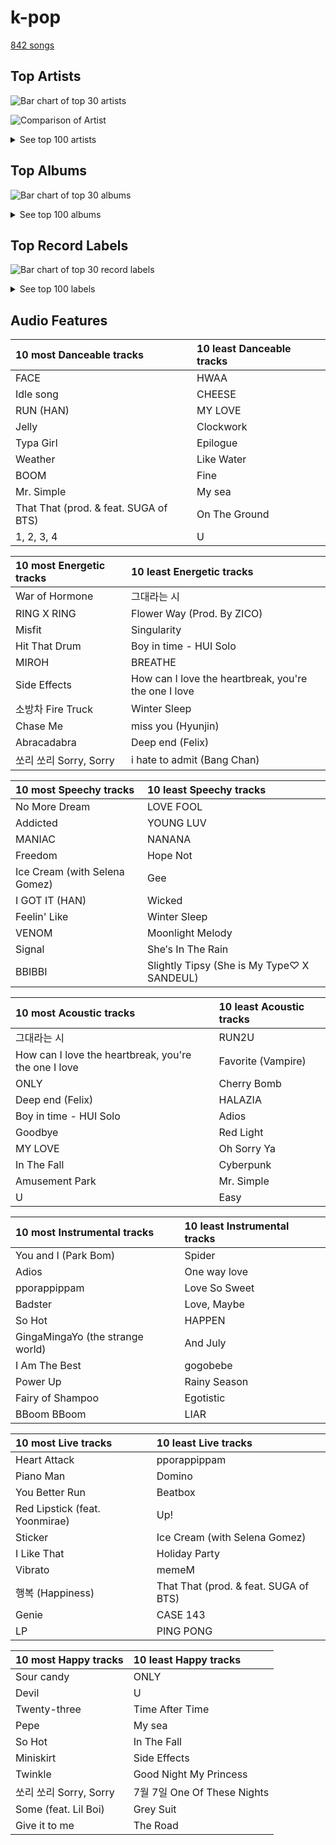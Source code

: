 # k-pop

[842 songs](k_pop_tracks.md)

## Top Artists

![Bar chart of top 30 artists](../images/genres/k_pop/artists.png)

![Comparison of Artist](../images/genres/k_pop/artists_comparison.png)


<details>
<summary>See top 100 artists</summary>

|   Number of Tracks | Art                                                                                              | Artist                                               | 🔗                                                           |
|-------------------:|:-------------------------------------------------------------------------------------------------|:-----------------------------------------------------|:------------------------------------------------------------|
|                 62 | <img src="https://i.scdn.co/image/ab6761610000e5eb5bf330a57b9dcffd8f7b2c14" alt="" width="50" /> | [Red Velvet](../artists/red_velvet.md)               | [🔗](https://open.spotify.com/artist/1z4g3DjTBBZKhvAroFlhOM) |
|                 46 | <img src="https://i.scdn.co/image/ab6761610000e5ebc855bded4ab1bd99ef62214a" alt="" width="50" /> | [Stray Kids](../artists/stray_kids.md)               | [🔗](https://open.spotify.com/artist/2dIgFjalVxs4ThymZ67YCE) |
|                 36 | <img src="https://i.scdn.co/image/ab6761610000e5eb200008f1cb940483514db2bd" alt="" width="50" /> | [TWICE](../artists/twice.md)                         | [🔗](https://open.spotify.com/artist/7n2Ycct7Beij7Dj7meI4X0) |
|                 33 | <img src="https://i.scdn.co/image/ab6761610000e5eb5704a64f34fe29ff73ab56bb" alt="" width="50" /> | [BTS](../artists/bts.md)                             | [🔗](https://open.spotify.com/artist/3Nrfpe0tUJi4K4DXYWgMUX) |
|                 30 | <img src="https://i.scdn.co/image/ab6761610000e5eb196f5af772aeb1bdd3a6be65" alt="" width="50" /> | [(G)I-DLE](../artists/_g_i_dle.md)                   | [🔗](https://open.spotify.com/artist/2AfmfGFbe0A0WsTYm0SDTx) |
|                 28 | <img src="https://i.scdn.co/image/ab6761610000e5ebc9690bc711d04b3d4fd4b87c" alt="" width="50" /> | [BLACKPINK](../artists/blackpink.md)                 | [🔗](https://open.spotify.com/artist/41MozSoPIsD1dJM0CLPjZF) |
|                 26 | <img src="https://i.scdn.co/image/ab6761610000e5eb006ff3c0136a71bfb9928d34" alt="" width="50" /> | [IU](../artists/iu.md)                               | [🔗](https://open.spotify.com/artist/3HqSLMAZ3g3d5poNaI7GOU) |
|                 23 | <img src="https://i.scdn.co/image/ab6761610000e5ebb29975f8b42bcba1eae62577" alt="" width="50" /> | [TAEYEON](../artists/taeyeon.md)                     | [🔗](https://open.spotify.com/artist/3qNVuliS40BLgXGxhdBdqu) |
|                 20 | <img src="https://i.scdn.co/image/ab6761610000e5ebe12972169702affd7a4c48ec" alt="" width="50" /> | [MAMAMOO](../artists/mamamoo.md)                     | [🔗](https://open.spotify.com/artist/0XATRDCYuuGhk0oE7C0o5G) |
|                 19 | <img src="https://i.scdn.co/image/ab6761610000e5eb05cead99b1a81b82a9a42838" alt="" width="50" /> | [LeeHi](../artists/leehi.md)                         | [🔗](https://open.spotify.com/artist/7cVZApDoQZpS447nHTsNqu) |
|                 16 | <img src="https://i.scdn.co/image/ab6761610000e5ebeb77c85f6012113fcefb38da" alt="" width="50" /> | [SEVENTEEN](../artists/seventeen.md)                 | [🔗](https://open.spotify.com/artist/7nqOGRxlXj7N2JYbgNEjYH) |
|                 16 | <img src="https://i.scdn.co/image/ab6761610000e5eb7d874b307cb092e68db73207" alt="" width="50" /> | [NCT 127](../artists/nct_127.md)                     | [🔗](https://open.spotify.com/artist/7f4ignuCJhLXfZ9giKT7rH) |
|                 14 | <img src="https://i.scdn.co/image/ab6761610000e5eb3d473b3dcc380e2aec2ab329" alt="" width="50" /> | [Dreamcatcher](../artists/dreamcatcher.md)           | [🔗](https://open.spotify.com/artist/5V1qsQHdXNm4ZEZHWvFnqQ) |
|                 14 | <img src="https://i.scdn.co/image/ab6761610000e5eb93c6f21062da1ef012275ff6" alt="" width="50" /> | [CHUNG HA](../artists/chung_ha.md)                   | [🔗](https://open.spotify.com/artist/2PSJ6YriU7JsFucxACpU7Y) |
|                 14 | <img src="https://i.scdn.co/image/ab6761610000e5eb385df356841aaec34a0914aa" alt="" width="50" /> | [Girls' Generation](../artists/girls__generation.md) | [🔗](https://open.spotify.com/artist/0Sadg1vgvaPqGTOjxu0N6c) |
|                 12 | <img src="https://i.scdn.co/image/ab6761610000e5eb45b2ff69ae6a3caccb776cfa" alt="" width="50" /> | [STAYC](../artists/stayc.md)                         | [🔗](https://open.spotify.com/artist/01XYiBYaoMJcNhPokrg0l0) |
|                 11 | <img src="https://i.scdn.co/image/ab6761610000e5eb465b1b62cf6eca8f851aaabc" alt="" width="50" /> | [EXO](../artists/exo.md)                             | [🔗](https://open.spotify.com/artist/3cjEqqelV9zb4BYE3qDQ4O) |
|                  9 | <img src="https://i.scdn.co/image/ab6761610000e5ebadffb99dc62d070da29306ff" alt="" width="50" /> | JEON SOYEON                                          | [🔗](https://open.spotify.com/artist/6Xg22wJOAcnvPUfk5WvODH) |
|                  9 | <img src="https://i.scdn.co/image/ab6761610000e5eb5d87e2a10ba3b2f8bb2c5270" alt="" width="50" /> | ATEEZ                                                | [🔗](https://open.spotify.com/artist/68KmkJeZGfwe1OUaivBa2L) |
|                  9 | <img src="https://i.scdn.co/image/ab6761610000e5eb1e2e0f17d257a40be0782f35" alt="" width="50" /> | BAEKHYUN                                             | [🔗](https://open.spotify.com/artist/4ufh0WuMZh6y4Dmdnklvdl) |
|                  9 | <img src="https://i.scdn.co/image/ab6761610000e5eb968ab271c895fb9cc245d6fe" alt="" width="50" /> | Billlie                                              | [🔗](https://open.spotify.com/artist/2GQxKDojobwBjZMPf7aoh0) |
|                  9 | <img src="https://i.scdn.co/image/ab6761610000e5eb63329d77582c519154674fd7" alt="" width="50" /> | TOMORROW X TOGETHER                                  | [🔗](https://open.spotify.com/artist/0ghlgldX5Dd6720Q3qFyQB) |
|                  8 | <img src="https://i.scdn.co/image/ab6761610000e5eb846662aa85d520b2442d3cd5" alt="" width="50" /> | BIBI                                                 | [🔗](https://open.spotify.com/artist/6UbmqUEgjLA6jAcXwbM1Z9) |
|                  8 | <img src="https://i.scdn.co/image/ab6761610000e5eb123f438003920eced08e348d" alt="" width="50" /> | CLC                                                  | [🔗](https://open.spotify.com/artist/6QyO41KctzGc70mVaVnXQO) |
|                  8 | <img src="https://i.scdn.co/image/ab6761610000e5eb8bd65b0efee10bfa8328c33b" alt="" width="50" /> | NCT U                                                | [🔗](https://open.spotify.com/artist/3paGCCtX1Xr4Gx53mSeZuQ) |
|                  8 | <img src="https://i.scdn.co/image/ab6761610000e5eb6f5769fc671ca8199168d3fb" alt="" width="50" /> | DEAN                                                 | [🔗](https://open.spotify.com/artist/3eCd0TZrBPm2n9cDG6yWfF) |
|                  8 | <img src="https://i.scdn.co/image/ab6761610000e5ebde8ad216e0ff7a76573c835e" alt="" width="50" /> | SEULGI                                               | [🔗](https://open.spotify.com/artist/2QM5S4yO6xHgnNvF0nbZZq) |
|                  8 | <img src="https://i.scdn.co/image/ab6761610000e5ebc65d144f4f352b3cba7b13ea" alt="" width="50" /> | WENDY                                                | [🔗](https://open.spotify.com/artist/0FRUZvZNPzM3YJMABJxf2K) |
|                  7 | <img src="https://i.scdn.co/image/ab6761610000e5eb6de000137b41e45cc33a3566" alt="" width="50" /> | Hwa Sa                                               | [🔗](https://open.spotify.com/artist/7bmYpVgQub656uNTu6qGNQ) |
|                  7 | <img src="https://i.scdn.co/image/ab6761610000e5eb03fd839c09fe375026192645" alt="" width="50" /> | GOT the beat                                         | [🔗](https://open.spotify.com/artist/6uNxlIP5lzPFf0BHuELOuX) |
|                  7 | <img src="https://i.scdn.co/image/ab6761610000e5ebe9996e5d7c5b769b2b26ff1a" alt="" width="50" /> | SUPER JUNIOR                                         | [🔗](https://open.spotify.com/artist/6gzXCdfYfFe5XKhPKkYqxV) |
|                  7 | <img src="https://i.scdn.co/image/ab6761610000e5eb4a29246fa242d0b9f8de3b31" alt="" width="50" /> | SUNMI                                                | [🔗](https://open.spotify.com/artist/6MoXcK2GyGg7FIyxPU5yW6) |
|                  7 | <img src="https://i.scdn.co/image/ab6761610000e5ebd809a98eed8a673be5ed0576" alt="" width="50" /> | NCT DREAM                                            | [🔗](https://open.spotify.com/artist/1gBUSTR3TyDdTVFIaQnc02) |
|                  6 | <img src="https://i.scdn.co/image/ab6761610000e5ebd90aa536055fe9806b3960e6" alt="" width="50" /> | GOT7                                                 | [🔗](https://open.spotify.com/artist/6nfDaffa50mKtEOwR8g4df) |
|                  6 | <img src="https://i.scdn.co/image/ab6761610000e5ebf8786ccb6031a3266bb15606" alt="" width="50" /> | WJSN                                                 | [🔗](https://open.spotify.com/artist/6hhqsQZhtp9hfaZhSd0VSD) |
|                  6 | <img src="https://i.scdn.co/image/ab6761610000e5eb6199c3c2f414880e2b9077a9" alt="" width="50" /> | NewJeans                                             | [🔗](https://open.spotify.com/artist/6HvZYsbFfjnjFrWF950C9d) |
|                  6 | <img src="https://i.scdn.co/image/ab6761610000e5eba109aeabdab7a5a5b3330df4" alt="" width="50" /> | HEIZE                                                | [🔗](https://open.spotify.com/artist/5dCvSnVduaFleCnyy98JMo) |
|                  6 | <img src="https://i.scdn.co/image/ab6761610000e5eb80584436e5726afb70cee7f8" alt="" width="50" /> | LOONA                                                | [🔗](https://open.spotify.com/artist/52zMTJCKluDlFwMQWmccY7) |
|                  6 | <img src="https://i.scdn.co/image/ab6761610000e5eb63cc88daba8709af04c3d6ed" alt="" width="50" /> | EVERGLOW                                             | [🔗](https://open.spotify.com/artist/3ZZzT0naD25RhY2uZvIKkJ) |
|                  6 | <img src="https://i.scdn.co/image/ab6761610000e5eb5045a0e0d423ce29d6b14ebd" alt="" width="50" /> | TREASURE                                             | [🔗](https://open.spotify.com/artist/3KonOYiLsU53m4yT7gNotP) |
|                  6 | <img src="https://i.scdn.co/image/ab6761610000e5eb7ece2134de8809efcfdc9be7" alt="" width="50" /> | SHINee                                               | [🔗](https://open.spotify.com/artist/2hRQKC0gqlZGPrmUKbcchR) |
|                  6 | <img src="https://i.scdn.co/image/ab6761610000e5eb24b5185226d5b7c6aa91db5a" alt="" width="50" /> | PSY                                                  | [🔗](https://open.spotify.com/artist/2dd5mrQZvg6SmahdgVKDzh) |
|                  6 | <img src="https://i.scdn.co/image/ab6761610000e5eb9954a1ab45b2404a7bff2a45" alt="" width="50" /> | OH MY GIRL                                           | [🔗](https://open.spotify.com/artist/2019zR22qK2RBvCqtudBaI) |
|                  6 | <img src="https://i.scdn.co/image/ab6761610000e5eb271110d977700b69d9548993" alt="" width="50" /> | EXID                                                 | [🔗](https://open.spotify.com/artist/1xs6WFotNQSXweo0GXrS0O) |
|                  6 | <img src="https://i.scdn.co/image/ab6761610000e5eb7fd277fc83d7670dadb45790" alt="" width="50" /> | PENTAGON                                             | [🔗](https://open.spotify.com/artist/1wKpMkucynaTfG8lyPprYV) |
|                  6 | <img src="https://i.scdn.co/image/ab6761610000e5ebb99713cdd2a68b0db306aad6" alt="" width="50" /> | TAEMIN                                               | [🔗](https://open.spotify.com/artist/13rF01aOogvnkuQXOlgTW8) |
|                  5 | <img src="https://i.scdn.co/image/ab6761610000e5eb8e9d1c8642df6f869631fe62" alt="" width="50" /> | Crush                                                | [🔗](https://open.spotify.com/artist/6aLdhHUqgdKE86xbtNmY8g) |
|                  5 | <img src="https://i.scdn.co/image/ab6761610000e5eb767815f4876969e8f888f0db" alt="" width="50" /> | The Rose                                             | [🔗](https://open.spotify.com/artist/5na1LmEmK2VzNLje9snJYW) |
|                  5 | <img src="https://i.scdn.co/image/ab6761610000e5eb4d4b74165ecfadcacf0771ae" alt="" width="50" /> | MOMOLAND                                             | [🔗](https://open.spotify.com/artist/5RR0MLwcjc87wjSw2JYdwx) |
|                  5 | <img src="https://i.scdn.co/image/ab67616d0000b27336adcea4e93245f1fec547df" alt="" width="50" /> | AOA                                                  | [🔗](https://open.spotify.com/artist/54gWVQFHf8IIqbjxAoOarN) |
|                  5 | <img src="https://i.scdn.co/image/ab6761610000e5eb597a4257d0022e2ac837fa7d" alt="" width="50" /> | BIGBANG                                              | [🔗](https://open.spotify.com/artist/4Kxlr1PRlDKEB0ekOCyHgX) |
|                  5 | <img src="https://i.scdn.co/image/ab6761610000e5eb23c6033b3b20959a2154328b" alt="" width="50" /> | HYO                                                  | [🔗](https://open.spotify.com/artist/3U7bOaJLuFkrmDQ1C1OqKl) |
|                  5 | <img src="https://i.scdn.co/image/ab67616d0000b2733be3a6a60408608f0d33e3bc" alt="" width="50" /> | SISTAR                                               | [🔗](https://open.spotify.com/artist/2wTLheTmMcFCA4hdY8hZJP) |
|                  5 | <img src="https://i.scdn.co/image/ab6761610000e5ebbbca2e91d07d2c53e6610570" alt="" width="50" /> | Seori                                                | [🔗](https://open.spotify.com/artist/2bWTIIQP9zaVc55RaMGu7e) |
|                  5 | <img src="https://i.scdn.co/image/ab6761610000e5ebfa980b99bc5f4d47b4253f82" alt="" width="50" /> | j-hope                                               | [🔗](https://open.spotify.com/artist/0b1sIQumIAsNbqAoIClSpy) |
|                  5 | <img src="https://i.scdn.co/image/ab6761610000e5eb95f4928ac77d31b53626dab3" alt="" width="50" /> | PIXY                                                 | [🔗](https://open.spotify.com/artist/0CJkEzffVZLgav03xXeC9s) |
|                  4 | <img src="https://i.scdn.co/image/ab6761610000e5eb7b13da5a8a3dd6e0d53ff764" alt="" width="50" /> | Red Velvet - IRENE & SEULGI                          | [🔗](https://open.spotify.com/artist/6bwp9ObI8FWvMPCIWVBmhl) |
|                  4 | <img src="https://i.scdn.co/image/ab6761610000e5eba6b0d348c125a072e5284b3e" alt="" width="50" /> | IZ*ONE                                               | [🔗](https://open.spotify.com/artist/5r1tUTxVSgvBHnoDuDODPH) |
|                  4 | <img src="https://i.scdn.co/image/ab6761610000e5ebb0b4c8d0a415cab50e033129" alt="" width="50" /> | Solar                                                | [🔗](https://open.spotify.com/artist/5cYcI546S8Lf97m4mNdYLD) |
|                  4 | <img src="https://i.scdn.co/image/ab6761610000e5eb1b86652b4761cbc4d3bc791f" alt="" width="50" /> | BoA                                                  | [🔗](https://open.spotify.com/artist/4muJrGMndyYWqZtfk8OWy4) |
|                  4 | <img src="https://i.scdn.co/image/ab6761610000e5ebed21ce124d4cd70fd94a1402" alt="" width="50" /> | YENA                                                 | [🔗](https://open.spotify.com/artist/49muoiIu4uea4PO8vueUNN) |
|                  4 | <img src="https://i.scdn.co/image/ab6761610000e5ebe0cc2045ff4e90d12df91cc3" alt="" width="50" /> | f(x)                                                 | [🔗](https://open.spotify.com/artist/3wRA5UYoo08BBKJnzyKkpF) |
|                  4 | <img src="https://i.scdn.co/image/ab6761610000e5eb74f9c3e4ad2e130f8f338858" alt="" width="50" /> | P1Harmony                                            | [🔗](https://open.spotify.com/artist/3JjvsPeGMbDJqsphe2z8xU) |
|                  4 | <img src="https://i.scdn.co/image/ab6761610000e5eb3202449ae19d68607e3f1530" alt="" width="50" /> | NMIXX                                                | [🔗](https://open.spotify.com/artist/28ot3wh4oNmoFOdVajibBl) |
|                  4 | <img src="https://i.scdn.co/image/ab6761610000e5eb70b010582faadbcec8b6774c" alt="" width="50" /> | CIX                                                  | [🔗](https://open.spotify.com/artist/1lHfzEkKmmvdVDDDLKkcsd) |
|                  4 | <img src="https://i.scdn.co/image/ab6761610000e5eb2d192f1d830db1eba64854fc" alt="" width="50" /> | Moon Byul                                            | [🔗](https://open.spotify.com/artist/1eTft3tXynrKdo6XD7QHLL) |
|                  3 | <img src="https://i.scdn.co/image/ab6761610000e5eb2be8611f6c6e9174031c64df" alt="" width="50" /> | JEON SOMI                                            | [🔗](https://open.spotify.com/artist/7zYj9S9SdIunYCfSm7vzAR) |
|                  3 | <img src="https://i.scdn.co/image/ab6761610000e5ebf55b31064f94878f3da932c8" alt="" width="50" /> | MAX CHANGMIN                                         | [🔗](https://open.spotify.com/artist/7FiAkNWMb6ZBYI8tbQLuIS) |
|                  3 | <img src="https://i.scdn.co/image/ab6761610000e5ebf0a01c9ca9312dbe5ed6b6d9" alt="" width="50" /> | KAI                                                  | [🔗](https://open.spotify.com/artist/6iVo62B0bdTknRcrktCmak) |
|                  3 | <img src="https://i.scdn.co/image/ab6761610000e5eb8980623c46119271987de7eb" alt="" width="50" /> | TAEYONG                                              | [🔗](https://open.spotify.com/artist/6SKusTjOAPsTZ6kareKQdm) |
|                  3 | <img src="https://i.scdn.co/image/ab6761610000e5ebea3e3a63d8bc191f631f6e0e" alt="" width="50" /> | PURPLE KISS                                          | [🔗](https://open.spotify.com/artist/62T5PGHWJ9sxP2SJq20IHq) |
|                  3 | <img src="https://i.scdn.co/image/ab6761610000e5eb8eb5e57e526ceb14f06ea203" alt="" width="50" /> | iKON                                                 | [🔗](https://open.spotify.com/artist/5qRSs6mvI17zrkJpOHkCoM) |
|                  3 | <img src="https://i.scdn.co/image/ab6761610000e5eb86fd15cae5905acd12864029" alt="" width="50" /> | Kep1er                                               | [🔗](https://open.spotify.com/artist/5R7AMwDeroq6Ls0COQYpS4) |
|                  3 | <img src="https://i.scdn.co/image/ab6761610000e5eb66701ca609176d8fd4a9c4a0" alt="" width="50" /> | NCT                                                  | [🔗](https://open.spotify.com/artist/48eO052eSDcn8aTxiv6QaG) |
|                  3 | <img src="https://i.scdn.co/image/ab6761610000e5eb8aec4284aed8bb502a411043" alt="" width="50" /> | AILEE                                                | [🔗](https://open.spotify.com/artist/3uGFTJ7JMllvhgGpumieHF) |
|                  3 | <img src="https://i.scdn.co/image/ab6761610000e5eb30a517d1b703c3eabdac2855" alt="" width="50" /> | Wonder Girls                                         | [🔗](https://open.spotify.com/artist/3Cv2vi3WTl8VZOTdrBkKdM) |
|                  3 | <img src="https://i.scdn.co/image/ab6761610000e5eb5923c0ca32a3cf3a81b34728" alt="" width="50" /> | G-DRAGON                                             | [🔗](https://open.spotify.com/artist/30b9WulBM8sFuBo17nNq9c) |
|                  3 | <img src="https://i.scdn.co/image/ab6761610000e5eba3c1fca063ed673aed61c885" alt="" width="50" /> | YOUHA                                                | [🔗](https://open.spotify.com/artist/2lZFlNiQMLa2fuX3pkXcan) |
|                  3 | <img src="https://i.scdn.co/image/ab6761610000e5eb0124ae71378c204c4634cd40" alt="" width="50" /> | KARD                                                 | [🔗](https://open.spotify.com/artist/2JhAlkmukNvarUpGhTFXUQ) |
|                  3 | <img src="https://i.scdn.co/image/ab6761610000e5eb065608c797a38d142082fc8a" alt="" width="50" /> | Punch                                                | [🔗](https://open.spotify.com/artist/2FgZrgTMX6Sk0VNcOsEPmm) |
|                  3 | <img src="https://i.scdn.co/image/ab6761610000e5eb69d86a4744d275ed5259e743" alt="" width="50" /> | WayV                                                 | [🔗](https://open.spotify.com/artist/1qBsABYUrxg9afpMtyoFKz) |
|                  3 | <img src="https://i.scdn.co/image/ab6761610000e5eb65dd718aaa2c9b1be0218f76" alt="" width="50" /> | SURAN                                                | [🔗](https://open.spotify.com/artist/1mORehSVEd7lcaT2d7Sl2K) |
|                  3 | <img src="https://i.scdn.co/image/ab6761610000e5ebd0701912e6fccf8427bc7361" alt="" width="50" /> | GFRIEND                                              | [🔗](https://open.spotify.com/artist/0qlWcS66ohOIi0M8JZwPft) |
|                  3 | <img src="https://i.scdn.co/image/ab6761610000e5ebbbb19ac3f264dea7cea4c42b" alt="" width="50" /> | Whee In                                              | [🔗](https://open.spotify.com/artist/0BqRGrwqndrtNkojXiqIzL) |
|                  2 | <img src="https://i.scdn.co/image/ab6761610000e5eba1f3e8862a8c0f79fb3322b2" alt="" width="50" /> | VIVIZ                                                | [🔗](https://open.spotify.com/artist/7Lq3yAtwi0Z7zpxEwbQQNZ) |
|                  2 | <img src="https://i.scdn.co/image/ab6761610000e5ebd40fae46480e4202ef69316d" alt="" width="50" /> | YUJU                                                 | [🔗](https://open.spotify.com/artist/7Bu0r4MCDX3sbhcFD5IXyx) |
|                  2 | <img src="https://i.scdn.co/image/ab6761610000e5eb7c4240b7951da248f3404e42" alt="" width="50" /> | Steve Aoki                                           | [🔗](https://open.spotify.com/artist/77AiFEVeAVj2ORpC85QVJs) |
|                  2 | <img src="https://i.scdn.co/image/ab6761610000e5ebc6de192c5941f6605bb9c6ad" alt="" width="50" /> | Weeekly                                              | [🔗](https://open.spotify.com/artist/73B9bjqS2Z5KLXNGqXf64m) |
|                  2 | <img src="https://i.scdn.co/image/ab6761610000e5eb63a4eedf0e775d0a2e19f5df" alt="" width="50" /> | WOODZ                                                | [🔗](https://open.spotify.com/artist/6y9nlaoynxSvoTGY09Vdcy) |
|                  2 | <img src="https://i.scdn.co/image/ab6761610000e5ebac19ac3b8773baa5791999fb" alt="" width="50" /> | TVXQ!                                                | [🔗](https://open.spotify.com/artist/6nVMMEywS5Y4tsHPKx1nIo) |
|                  2 | <img src="https://i.scdn.co/image/621c729dd90a6e7a63fc8f0957b2b928834ec5a8" alt="" width="50" /> | 4Minute                                              | [🔗](https://open.spotify.com/artist/6cdC1cwqh3eJAXaxXJt2jv) |
|                  2 | <img src="https://i.scdn.co/image/ab6761610000e5eb74700cf88c04af5201df7298" alt="" width="50" /> | AKMU                                                 | [🔗](https://open.spotify.com/artist/6OwKE9Ez6ALxpTaKcT5ayv) |
|                  2 | <img src="https://i.scdn.co/image/ab6761610000e5ebad9d5fda1f59672d31163ad5" alt="" width="50" /> | BE'O                                                 | [🔗](https://open.spotify.com/artist/5NUVwRESNqYBUTRbiATjy7) |
|                  2 | <img src="https://i.scdn.co/image/ab6761610000e5ebca6daabeb614243f96b2829f" alt="" width="50" /> | WOOSUNG                                              | [🔗](https://open.spotify.com/artist/5LHu1iF8m0XtRBEJbbwSoo) |
|                  2 | <img src="https://i.scdn.co/image/ab6761610000e5eb8543b9b2b5d153d37c46606d" alt="" width="50" /> | LISA                                                 | [🔗](https://open.spotify.com/artist/5L1lO4eRHmJ7a0Q6csE5cT) |
|                  2 | <img src="https://i.scdn.co/image/ab6761610000e5ebe069abe9362512bec11f5e13" alt="" width="50" /> | AB6IX                                                | [🔗](https://open.spotify.com/artist/4y0wFJ5jmCUNRLZfsw1I7g) |
|                  2 | <img src="https://i.scdn.co/image/ab6761610000e5eb86ea393b9e590523e822ea13" alt="" width="50" /> | YooA                                                 | [🔗](https://open.spotify.com/artist/4ur1jCwyNlhgd0viJkOtcQ) |
|                  2 | <img src="https://i.scdn.co/image/ab6761610000e5eb511f570580c79107b2fa70b9" alt="" width="50" /> | ZICO                                                 | [🔗](https://open.spotify.com/artist/4XpUIb8uuNlIWVKmgKZXC0) |
|                  2 | <img src="https://i.scdn.co/image/ab6761610000e5ebb43ce1ac488d15bb7ee5153b" alt="" width="50" /> | Jay Park                                             | [🔗](https://open.spotify.com/artist/4XDi67ZENZcbfKnvMnTYsI) |
|                  2 | <img src="https://i.scdn.co/image/ab6761610000e5eb3806dc272074141b5f4ae00d" alt="" width="50" /> | MONSTA X                                             | [🔗](https://open.spotify.com/artist/4TnGh5PKbSjpYqpIdlW5nz) |

</details>

## Top Albums

![Bar chart of top 30 albums](../images/genres/k_pop/albums.png)


<details>
<summary>See top 100 albums</summary>

|   Number of Tracks | Art                                                                                              | Album                                               | 🔗                                                          |
|-------------------:|:-------------------------------------------------------------------------------------------------|:----------------------------------------------------|:-----------------------------------------------------------|
|                 13 | <img src="https://i.scdn.co/image/ab67616d0000b273d681b1b80c5dff43d2f4a3df" alt="" width="50" /> | SKZ-REPLAY                                          | [🔗](https://open.spotify.com/album/3UXrliH0JUQvcaLnBD8Txz) |
|                  8 | <img src="https://i.scdn.co/image/ab67616d0000b2734aeaaeeb0755f1d8a8b51738" alt="" width="50" /> | BORN PINK                                           | [🔗](https://open.spotify.com/album/7jaSNQUBJbvfbZHLNFrV7P) |
|                  7 | <img src="https://i.scdn.co/image/ab67616d0000b2737dd8f95320e8ef08aa121dfe" alt="" width="50" /> | THE ALBUM                                           | [🔗](https://open.spotify.com/album/71O60S5gIJSIAhdnrDIh3N) |
|                  7 | <img src="https://i.scdn.co/image/ab67616d0000b273c7b6b2976e38a802eebff046" alt="" width="50" /> | I NEVER DIE                                         | [🔗](https://open.spotify.com/album/1T2W9vDajFreUuycPDjUXk) |
|                  7 | <img src="https://i.scdn.co/image/ab67616d0000b273d1961ecb307c9e05ec8f7e82" alt="" width="50" /> | Formula of Love: O+T=<3                             | [🔗](https://open.spotify.com/album/5052Ip89wdW8EGdpjEpNeq) |
|                  7 | <img src="https://i.scdn.co/image/ab67616d0000b27318974569625e8449a5497ef3" alt="" width="50" /> | 130 Mood : TRBL                                     | [🔗](https://open.spotify.com/album/1MW3txTS49ZGvyLi0fziLU) |
|                  6 | <img src="https://i.scdn.co/image/ab67616d0000b2738a595377408ac1b91186223b" alt="" width="50" /> | Stamp On It - The 1st Mini Album                    | [🔗](https://open.spotify.com/album/2Gxd1fr4RFHVNx6IxGr9I7) |
|                  6 | <img src="https://i.scdn.co/image/ab67616d0000b2736538b8e1b5c7b2a9d2211769" alt="" width="50" /> | Perfect Velvet - The 2nd Album                      | [🔗](https://open.spotify.com/album/0rvrbZvaDX5S9ZBhwOwFfH) |
|                  6 | <img src="https://i.scdn.co/image/ab67616d0000b2731843897a2a72dd5036bbb1fc" alt="" width="50" /> | NOEASY                                              | [🔗](https://open.spotify.com/album/558tpdCejjVQNFAumRAeQj) |
|                  6 | <img src="https://i.scdn.co/image/ab67616d0000b273034c3a8ba89c6a5ecfda3175" alt="" width="50" /> | INVU - The 3rd Album                                | [🔗](https://open.spotify.com/album/7i2YLTVQ0dyngRuUqtGmr9) |
|                  6 | <img src="https://i.scdn.co/image/ab67616d0000b273d5d11b6ac4242aaa41c8be69" alt="" width="50" /> | 4 ONLY                                              | [🔗](https://open.spotify.com/album/1DKgZeAYrjslAPZVMe6EFt) |
|                  6 | <img src="https://i.scdn.co/image/ab67616d0000b27320adea47ebd9e98d2e7d2247" alt="" width="50" /> | 2 Baddies - The 4th Album                           | [🔗](https://open.spotify.com/album/6p80QT3z7kOHpYdnsItQTQ) |
|                  5 | <img src="https://i.scdn.co/image/ab67616d0000b27370a04b3e66d6a4a38237dc7f" alt="" width="50" /> | ‘The ReVe Festival’ Day 1                           | [🔗](https://open.spotify.com/album/2nLEiP268mSFZHW5dajM4R) |
|                  5 | <img src="https://i.scdn.co/image/ab67616d0000b2738c4a282e84a53c1c8acf129a" alt="" width="50" /> | ‘The ReVe Festival 2022 - Feel My Rhythm’           | [🔗](https://open.spotify.com/album/3HgoCO9wWuPcNhz8Ip4C46) |
|                  5 | <img src="https://i.scdn.co/image/ab67616d0000b2738ea860a3e6904b875629d672" alt="" width="50" /> | YOUNG-LUV.COM                                       | [🔗](https://open.spotify.com/album/2xPdgNkM4yIQmP7axJ1T1o) |
|                  5 | <img src="https://i.scdn.co/image/ab67616d0000b273ed56e93fba864c231be87d65" alt="" width="50" /> | Windy                                               | [🔗](https://open.spotify.com/album/1lv92CIVZbB2BsHmIx7qJf) |
|                  5 | <img src="https://i.scdn.co/image/ab67616d0000b27328e5351049de8f6ee39111f5" alt="" width="50" /> | Querencia                                           | [🔗](https://open.spotify.com/album/1p2OBhqq0d1N8awjHV9xA3) |
|                  5 | <img src="https://i.scdn.co/image/ab67616d0000b273830de2e836036f181df598d0" alt="" width="50" /> | Queendom - The 6th Mini Album                       | [🔗](https://open.spotify.com/album/6Pe5LGQgU3mmvuRjFMsACV) |
|                  5 | <img src="https://i.scdn.co/image/ab67616d0000b2733613e1e0d35867a0814005a9" alt="" width="50" /> | ODDINARY                                            | [🔗](https://open.spotify.com/album/0Gmf4pfe0POEQq2FgGAj2q) |
|                  5 | <img src="https://i.scdn.co/image/ab67616d0000b273d8856d19e1f5784ed643d862" alt="" width="50" /> | Like Water - The 1st Mini Album                     | [🔗](https://open.spotify.com/album/1Ao5vWPO13f4l0ldwxOKL7) |
|                  5 | <img src="https://i.scdn.co/image/ab67616d0000b2734ed058b71650a6ca2c04adff" alt="" width="50" /> | IU 5th Album 'LILAC'                                | [🔗](https://open.spotify.com/album/01dPJcwyht77brL4JQiR8R) |
|                  5 | <img src="https://i.scdn.co/image/ab67616d0000b273ac815bdd584468a7aa0216e1" alt="" width="50" /> | I love                                              | [🔗](https://open.spotify.com/album/2Hyuin3i1cSZ1FlQFeCPZH) |
|                  5 | <img src="https://i.scdn.co/image/ab67616d0000b273aea29200523b1ee4d5b2c035" alt="" width="50" /> | FOREVER 1 - The 7th Album                           | [🔗](https://open.spotify.com/album/3CcgnUkTrUaPTt4Ms1MkoP) |
|                  5 | <img src="https://i.scdn.co/image/ab67616d0000b2738bc3d61189d95da5f74d7ba7" alt="" width="50" /> | 28 Reasons - The 1st Mini Album                     | [🔗](https://open.spotify.com/album/1t5a29WYbJj83iy3RNICHw) |
|                  4 | <img src="https://i.scdn.co/image/ab67616d0000b273df5022bdf1ac4bf52135c4be" alt="" width="50" /> | ‘The ReVe Festival’ Finale                          | [🔗](https://open.spotify.com/album/3rVtm00UfbuzWOewdm4iYM) |
|                  4 | <img src="https://i.scdn.co/image/ab67616d0000b273d2ef237da7f94762997c2083" alt="" width="50" /> | ‘The ReVe Festival 2022 - Birthday’                 | [🔗](https://open.spotify.com/album/58OR7UoaJkJzqeQGClHzh1) |
|                  4 | <img src="https://i.scdn.co/image/ab67616d0000b2734c5be128bd1b55bf36041574" alt="" width="50" /> | the Billage of perception : chapter one             | [🔗](https://open.spotify.com/album/1kp4txZsSpDNR4EoDFi2LD) |
|                  4 | <img src="https://i.scdn.co/image/ab67616d0000b2736017bca98dea58ceddea77c1" alt="" width="50" /> | Summer Magic - Summer Mini Album                    | [🔗](https://open.spotify.com/album/5zWa1ZEUBctbKqvwXbFawo) |
|                  4 | <img src="https://i.scdn.co/image/ab67616d0000b273bfd46639322b597331d9ecef" alt="" width="50" /> | SQUARE UP                                           | [🔗](https://open.spotify.com/album/0wOiWrujRbxlKEGWRQpKYc) |
|                  4 | <img src="https://i.scdn.co/image/ab67616d0000b273decd839dd4fef3faf64c5fd5" alt="" width="50" /> | SEVENTEEN 4th Album 'Face the Sun'                  | [🔗](https://open.spotify.com/album/4lfFgz2rD1irxf7dZhNJht) |
|                  4 | <img src="https://i.scdn.co/image/ab67616d0000b2733f30a062dafcdbc1a8fad842" alt="" width="50" /> | Russian Roulette - The 3rd Mini Album               | [🔗](https://open.spotify.com/album/6MNlcai3skKLKv5syzFwC3) |
|                  4 | <img src="https://i.scdn.co/image/ab67616d0000b2732270d3bd1d13133edf0be836" alt="" width="50" /> | RBB - The 5th Mini Album                            | [🔗](https://open.spotify.com/album/7rNIvLwIpB2mwOzk20iqIl) |
|                  4 | <img src="https://i.scdn.co/image/ab67616d0000b273c06f0e8b33ac2d246158253e" alt="" width="50" /> | Palette                                             | [🔗](https://open.spotify.com/album/5V8n6fqyAPxvFTibPhQVcp) |
|                  4 | <img src="https://i.scdn.co/image/ab67616d0000b2739d28fd01859073a3ae6ea209" alt="" width="50" /> | NewJeans 1st EP 'New Jeans'                         | [🔗](https://open.spotify.com/album/1HMLpmZAnNyl9pxvOnTovV) |
|                  4 | <img src="https://i.scdn.co/image/ab67616d0000b27385bcbbac459056ad6ee9426b" alt="" width="50" /> | MAXIDENT                                            | [🔗](https://open.spotify.com/album/0T6hYH0UyDjNraWZk2mZWi) |
|                  4 | <img src="https://i.scdn.co/image/ab67616d0000b2738fbcf6544ff02a8959a81781" alt="" width="50" /> | Love Yourself 轉 'Tear'                              | [🔗](https://open.spotify.com/album/4NIqCxqP9o8Tp6tGLBqd8O) |
|                  4 | <img src="https://i.scdn.co/image/ab67616d0000b2735dcded478bd1a908dbabf05e" alt="" width="50" /> | KILL THIS LOVE                                      | [🔗](https://open.spotify.com/album/7viSsSKXrDa95CtUcuc1Iv) |
|                  4 | <img src="https://i.scdn.co/image/ab67616d0000b273664020dc5b2af2d454ffa2d4" alt="" width="50" /> | I trust                                             | [🔗](https://open.spotify.com/album/57sl8AvqVqm4Fadre0z8FQ) |
|                  4 | <img src="https://i.scdn.co/image/ab67616d0000b273fb9108286103eac3d310e290" alt="" width="50" /> | I burn                                              | [🔗](https://open.spotify.com/album/3ma5amx5s3l1NKoWNHaMYe) |
|                  4 | <img src="https://i.scdn.co/image/ab67616d0000b273f184dfda8eaeac06fff5e14e" alt="" width="50" /> | 2022 Winter SMTOWN : SMCU PALACE                    | [🔗](https://open.spotify.com/album/1HwnXJfZx8N8qDfzwUbxcw) |
|                  4 | <img src="https://i.scdn.co/image/ab67616d0000b27319224fae0aa53341020f5b12" alt="" width="50" /> | 1st Album [Dystopia : The Tree of Language]         | [🔗](https://open.spotify.com/album/7no7EZnKgoRWBbGMjZo9gB) |
|                  3 | <img src="https://i.scdn.co/image/ab67616d0000b2738232e1aaaf4c9ed4b6946ce8" alt="" width="50" /> | the Billage of perception: chapter two              | [🔗](https://open.spotify.com/album/0NuM7kwh6u6fIRjn7Zh7Ss) |
|                  3 | <img src="https://i.scdn.co/image/ab67616d0000b27371a70331062453ece06f8b79" alt="" width="50" /> | The Red - The 1st Album                             | [🔗](https://open.spotify.com/album/6YL9J0E6PGtYzkhyMxnmXd) |
|                  3 | <img src="https://i.scdn.co/image/ab67616d0000b273253a9c74941281b0407ce940" alt="" width="50" /> | The Chaos Chapter: FREEZE                           | [🔗](https://open.spotify.com/album/5Zdr9vactwnJH4Vpe9Mid9) |
|                  3 | <img src="https://i.scdn.co/image/ab67616d0000b273feede28e85bb57807a272a2b" alt="" width="50" /> | Taste of Love                                       | [🔗](https://open.spotify.com/album/00vb6sViDbJLmLLchfbRh4) |
|                  3 | <img src="https://i.scdn.co/image/ab67616d0000b27328be5dc3cc0bd6f2482c1d56" alt="" width="50" /> | THE SECOND STEP : CHAPTER ONE                       | [🔗](https://open.spotify.com/album/17l09k7ZDb4GYwmsIVGcRZ) |
|                  3 | <img src="https://i.scdn.co/image/ab67616d0000b273298c56a4f6053a44b9bf968e" alt="" width="50" /> | SEOULITE                                            | [🔗](https://open.spotify.com/album/2c41Flo2HQgy0A9P3xuSFf) |
|                  3 | <img src="https://i.scdn.co/image/ab67616d0000b273cab1d5724ddfed3aa8a4fd0f" alt="" width="50" /> | PSY 9th                                             | [🔗](https://open.spotify.com/album/0v4swbfO7N9WyJkUo465C4) |
|                  3 | <img src="https://i.scdn.co/image/ab67616d0000b2739b57e9b31c831fb2137c38e2" alt="" width="50" /> | Oh! - The Second Album                              | [🔗](https://open.spotify.com/album/4e841RxorIoZIufX8v7p7E) |
|                  3 | <img src="https://i.scdn.co/image/ab67616d0000b2734525dae431a233a077d2395c" alt="" width="50" /> | NCT RESONANCE Pt. 1 - The 2nd Album                 | [🔗](https://open.spotify.com/album/6kudlOyCqSQfsBVSdPZEu4) |
|                  3 | <img src="https://i.scdn.co/image/ab67616d0000b273b1d944dd406d5b0e461ad155" alt="" width="50" /> | NCT 2018 EMPATHY                                    | [🔗](https://open.spotify.com/album/3KAJvo62RNQEtXwIyB5rzX) |
|                  3 | <img src="https://i.scdn.co/image/ab67616d0000b2738c7e7f435fdcc70772c5555e" alt="" width="50" /> | My Voice - The 1st Album                            | [🔗](https://open.spotify.com/album/6DlCl3hBP1Gwhn0tgitGfN) |
|                  3 | <img src="https://i.scdn.co/image/ab67616d0000b273f919108974e4213d86b83805" alt="" width="50" /> | Monster - The 1st Mini Album                        | [🔗](https://open.spotify.com/album/4DFheSBXhfewjz7SSe4Kyc) |
|                  3 | <img src="https://i.scdn.co/image/ab67616d0000b27318d0ed4f969b376893f9a38f" alt="" width="50" /> | MAP OF THE SOUL : PERSONA                           | [🔗](https://open.spotify.com/album/2KqlAl1Kl5fZvbFgJ0qFB6) |
|                  3 | <img src="https://i.scdn.co/image/ab67616d0000b2738afcb7dd182cffe8d53b781e" alt="" width="50" /> | MAP OF THE SOUL : 7                                 | [🔗](https://open.spotify.com/album/6mJZTV8lCqnwftYZa94bXS) |
|                  3 | <img src="https://i.scdn.co/image/ab67616d0000b273fd0d9a33127c1d3f58ba3504" alt="" width="50" /> | MADE                                                | [🔗](https://open.spotify.com/album/2SPrl8C8pgSM5gXbAiyJHY) |
|                  3 | <img src="https://i.scdn.co/image/ab67616d0000b2733825e6d4d02e4b4c0cec7e1d" alt="" width="50" /> | Love Yourself 結 'Answer'                            | [🔗](https://open.spotify.com/album/43wFM1HquliY3iwKWzPN4y) |
|                  3 | <img src="https://i.scdn.co/image/ab67616d0000b273f9a16d4b6cd94eca041f00b8" alt="" width="50" /> | Love Yourself 承 'Her'                               | [🔗](https://open.spotify.com/album/2FTS6a6DLXMNp8flyA0HGO) |
|                  3 | <img src="https://i.scdn.co/image/ab67616d0000b273ce5bba40b16f887e0461c6e2" alt="" width="50" /> | Jack In The Box                                     | [🔗](https://open.spotify.com/album/0FrC9lzgVhziJenigsrXdl) |
|                  3 | <img src="https://i.scdn.co/image/ab67616d0000b273f8f78670dcb7eb6f7a4405d4" alt="" width="50" /> | I am                                                | [🔗](https://open.spotify.com/album/1GtPnOiHxCnoZPCiLcKj22) |
|                  3 | <img src="https://i.scdn.co/image/ab67616d0000b273fad8c4176e8df7173479f959" alt="" width="50" /> | GO LIVE                                             | [🔗](https://open.spotify.com/album/6DWLIzvmiLPAuDWYZqrLQo) |
|                  3 | <img src="https://i.scdn.co/image/ab67616d0000b273aee583607f564a44f6edba26" alt="" width="50" /> | Fairyforest : Temptation                            | [🔗](https://open.spotify.com/album/3999VmQrZOafu4NjYkc0rj) |
|                  3 | <img src="https://i.scdn.co/image/ab67616d0000b2736570fd05bcff5edcb16e617d" alt="" width="50" /> | Eyes Wide Open                                      | [🔗](https://open.spotify.com/album/33jypnU7WULxPaVrjj4RXH) |
|                  3 | <img src="https://i.scdn.co/image/ab67616d0000b273e70b87a4bd471f82768bdcb9" alt="" width="50" /> | DON'T FIGHT THE FEELING - Special Album             | [🔗](https://open.spotify.com/album/7Jw48lPmYuYftfQv5LmAzI) |
|                  3 | <img src="https://i.scdn.co/image/ab67616d0000b2736a0cfc4171d2a0cb9dc7c9ab" alt="" width="50" /> | CHAT-SHIRE                                          | [🔗](https://open.spotify.com/album/3rMvAe0zU0pJRnRa7Rfc1U) |
|                  3 | <img src="https://i.scdn.co/image/ab67616d0000b2739d750d969d227e6506a2c176" alt="" width="50" /> | Bloom                                               | [🔗](https://open.spotify.com/album/4ualu7nMAcmoAqp47YaA95) |
|                  3 | <img src="https://i.scdn.co/image/ab67616d0000b27329322a53482da3542ae9d033" alt="" width="50" /> | Bare&Rare, Pt. 1                                    | [🔗](https://open.spotify.com/album/0fgLDYoqdQw5bhzPFWvclR) |
|                  3 | <img src="https://i.scdn.co/image/ab67616d0000b2735e64c5b1565cac58c05f3c0d" alt="" width="50" /> | Bambi - The 3rd Mini Album                          | [🔗](https://open.spotify.com/album/5xOx4mWABbTj0qWyZC4q1p) |
|                  3 | <img src="https://i.scdn.co/image/ab67616d0000b273c3040848e6ef0e132c5c8340" alt="" width="50" /> | BETWEEN 1&2                                         | [🔗](https://open.spotify.com/album/3NZ94nQbqimcu2i71qhc4f) |
|                  3 | <img src="https://i.scdn.co/image/ab67616d0000b273c07d5d2fdc02ae252fcd07e5" alt="" width="50" /> | BE                                                  | [🔗](https://open.spotify.com/album/6nYfHQnvkvOTNHnOhDT3sr) |
|                  2 | <img src="https://i.scdn.co/image/ab67616d0000b273e95d9f505f2469cf74727805" alt="" width="50" /> | 容 : FACE                                            | [🔗](https://open.spotify.com/album/6eSFX12WIqUtmGsD8UO3FT) |
|                  2 | <img src="https://i.scdn.co/image/ab67616d0000b2733a7804057d817ff9f68ca85c" alt="" width="50" /> | ‘The ReVe Festival’ Day 2                           | [🔗](https://open.spotify.com/album/3DXz6ItR9DzIw9S0h3Cxfc) |
|                  2 | <img src="https://i.scdn.co/image/ab67616d0000b273a435b6276480ed558eece0fd" alt="" width="50" /> | ˣ‿ˣ (SMiLEY)                                        | [🔗](https://open.spotify.com/album/7qldKtsOWklzmwgll5NjCw) |
|                  2 | <img src="https://i.scdn.co/image/ab67616d0000b27337392cac38ca8efa2315b04e" alt="" width="50" /> | the collective soul and unconscious: chapter one    | [🔗](https://open.spotify.com/album/4ophrgcnwWi1I5nWYImyhw) |
|                  2 | <img src="https://i.scdn.co/image/ab67616d0000b27357a6f5928952c277c4407f98" alt="" width="50" /> | love you more,                                      | [🔗](https://open.spotify.com/album/3g2OiEeQKfggUe6ViYeLSC) |
|                  2 | <img src="https://i.scdn.co/image/ab67616d0000b273d5db2e57a278b11e009b5cc6" alt="" width="50" /> | [Apocalypse : Save us]                              | [🔗](https://open.spotify.com/album/1ONjVRtxAqiTivu0EiEBm5) |
|                  2 | <img src="https://i.scdn.co/image/ab67616d0000b273619b758232a962e9ddf45f97" alt="" width="50" /> | [12:00]                                             | [🔗](https://open.spotify.com/album/3obToaukLcPbCLPPmWFzQi) |
|                  2 | <img src="https://i.scdn.co/image/ab67616d0000b273350ecac91d0f0af55788c648" alt="" width="50" /> | XOXO                                                | [🔗](https://open.spotify.com/album/63pvOn2B5pUUcUKUwIEg9m) |
|                  2 | <img src="https://i.scdn.co/image/ab67616d0000b2738bd5d941f9ced8e7f9c60dd4" alt="" width="50" /> | Wings                                               | [🔗](https://open.spotify.com/album/1vhNGBTFoaSTLbHjPGFIlF) |
|                  2 | <img src="https://i.scdn.co/image/ab67616d0000b273e4915763c3c7f7a05cc93885" alt="" width="50" /> | Why - The 2nd Mini Album                            | [🔗](https://open.spotify.com/album/1ukBQWhQwWKqTGgs0YzRzU) |
|                  2 | <img src="https://i.scdn.co/image/ab67616d0000b273c76a0146e4c1804f22cab995" alt="" width="50" /> | WE NEED LOVE                                        | [🔗](https://open.spotify.com/album/04EniWu488MF6louRYafKJ) |
|                  2 | <img src="https://i.scdn.co/image/ab67616d0000b2738164cd1a2e03b7ca2db9ff5e" alt="" width="50" /> | The Red Summer - Summer Mini Album                  | [🔗](https://open.spotify.com/album/6OXg149IkmbgW7zfzbwgS2) |
|                  2 | <img src="https://i.scdn.co/image/ab67616d0000b273c6dbc63cf145b4ff6bee3322" alt="" width="50" /> | The Most Beautiful Moment in Life: Young Forever    | [🔗](https://open.spotify.com/album/1k5bJ8l5oL5xxVBVHjil09) |
|                  2 | <img src="https://i.scdn.co/image/ab67616d0000b27349ae714ee0bf50ca0838ed0f" alt="" width="50" /> | THE WORLD EP.1 : MOVEMENT                           | [🔗](https://open.spotify.com/album/3fgDrbflffzvV3H3plG9e6) |
|                  2 | <img src="https://i.scdn.co/image/ab67616d0000b273b787b5b8c27a5dbd360c0f59" alt="" width="50" /> | THE WAR - The 4th Album                             | [🔗](https://open.spotify.com/album/53pJcIJBdlm5rhVhjSnvHn) |
|                  2 | <img src="https://i.scdn.co/image/ab67616d0000b2734bb3b49ff157d01ab9896573" alt="" width="50" /> | THE FIRST STEP : TREASURE EFFECT                    | [🔗](https://open.spotify.com/album/5tQDFmW8QrZdTsICpLQBTL) |
|                  2 | <img src="https://i.scdn.co/image/ab67616d0000b2735fe0013ebb4022adc0f042be" alt="" width="50" /> | Summer Special [Flip That]                          | [🔗](https://open.spotify.com/album/7odJeHxR62PWP4Cms4GpwB) |
|                  2 | <img src="https://i.scdn.co/image/ab67616d0000b2735c2efa8ce12c99a92b914e20" alt="" width="50" /> | Street Man Fighter Original Vol.3 (Mission by Rank) | [🔗](https://open.spotify.com/album/54UUQN3j32n8TA2OJxTcHP) |
|                  2 | <img src="https://i.scdn.co/image/ab67616d0000b27373e21d92fa8c70ce6aba72d0" alt="" width="50" /> | Sticker - The 3rd Album                             | [🔗](https://open.spotify.com/album/6nYbIKGcTmKM5BAlJPPcad) |
|                  2 | <img src="https://i.scdn.co/image/ab67616d0000b273af2fda9fb591d43c355c2ac3" alt="" width="50" /> | STAYDOM                                             | [🔗](https://open.spotify.com/album/71hjsg660uio3Z8bnbB6fS) |
|                  2 | <img src="https://i.scdn.co/image/ab67616d0000b27318a4a215052e9f396864bd73" alt="" width="50" /> | SQUARE TWO                                          | [🔗](https://open.spotify.com/album/2Fna4Tb7fme5aHsNMJtVtp) |
|                  2 | <img src="https://i.scdn.co/image/ab67616d0000b273ff4ec21d7817138cabcc19bc" alt="" width="50" /> | SQUARE ONE                                          | [🔗](https://open.spotify.com/album/0FOOodYRlj7gzh7q7IjmNZ) |
|                  2 | <img src="https://i.scdn.co/image/ab67616d0000b2739f560e8c1cda870ef4eadb43" alt="" width="50" /> | SKZ2020                                             | [🔗](https://open.spotify.com/album/6QIWJVJPPgAA5c4aIb1zCA) |
|                  2 | <img src="https://i.scdn.co/image/ab67616d0000b273c1a20972c9a083d5cece9ce5" alt="" width="50" /> | SEVENTEEN 8th Mini Album 'Your Choice'              | [🔗](https://open.spotify.com/album/79VvXTQNeLr8KmvcdxN0Pc) |
|                  2 | <img src="https://i.scdn.co/image/ab67616d0000b2730d42834b296097a0136e97d3" alt="" width="50" /> | SEOULITE                                            | [🔗](https://open.spotify.com/album/3cGyWEJaQlj7kCdKBCOGeb) |
|                  2 | <img src="https://i.scdn.co/image/ab67616d0000b273a38af5bbda76202e9d9eb8fd" alt="" width="50" /> | Rookie - The 4th Mini Album                         | [🔗](https://open.spotify.com/album/5Bg49LEfyoZzKpQsEwRCtI) |
|                  2 | <img src="https://i.scdn.co/image/ab67616d0000b2734fcfc7c45bef0c20cc65ec27" alt="" width="50" /> | Return of The Girl                                  | [🔗](https://open.spotify.com/album/28p4jKCNlbLUXaZ24iYLuD) |
|                  2 | <img src="https://i.scdn.co/image/ab67616d0000b27348f4704427189fe1957d2871" alt="" width="50" /> | Return                                              | [🔗](https://open.spotify.com/album/7th9VLudqM04TpG8hNE1pb) |
|                  2 | <img src="https://i.scdn.co/image/ab67616d0000b27398af56fe9d35e895582d7a97" alt="" width="50" /> | Redd                                                | [🔗](https://open.spotify.com/album/32pXXle0zoKIFG03iefH2c) |
|                  2 | <img src="https://i.scdn.co/image/ab67616d0000b273dd525e34b35a55ca3763e28d" alt="" width="50" /> | Raid of Dream                                       | [🔗](https://open.spotify.com/album/4Y5YucmQPgaCJOkmRshYGs) |

</details>


## Top Record Labels

![Bar chart of top 30 record labels](../images/genres/k_pop/labels.png)


<details>
<summary>See top 100 labels</summary>

|   Number of Tracks | Label                                                                                                               |
|-------------------:|:--------------------------------------------------------------------------------------------------------------------|
|                213 | [SM Entertainment](../labels/sm_entertainment.md)                                                                   |
|                 85 | [Republic Records](../labels/republic_records.md)                                                                   |
|                 60 | [YG Entertainment](../labels/yg_entertainment.md)                                                                   |
|                 48 | [Genie Music Corporation](../labels/genie_music_corporation.md)                                                     |
|                 44 | [Stone Music Entertainment](../labels/stone_music_entertainment.md)                                                 |
|                 39 | [Universal Music LLC](../labels/universal_music_llc.md)                                                             |
|                 36 | [BIGHIT MUSIC](../labels/bighit_music.md)                                                                           |
|                 32 | [CUBE ENTERTAINMENT](../labels/cube_entertainment.md)                                                               |
|                 31 | [RBW Inc.](../labels/rbw_inc_.md)                                                                                   |
|                 31 | [Interscope Records](../labels/interscope_records.md)                                                               |
|                 18 | [PLEDIS Entertainment](../labels/pledis_entertainment.md)                                                           |
|                 17 | [JYP Entertainment](../labels/jyp_entertainment.md)                                                                 |
|                 15 | [Kakao Entertainment](../labels/kakao_entertainment.md)                                                             |
|                 14 | [Starship Entertainment](../labels/starship_entertainment.md)                                                       |
|                 14 | [HYBE](../labels/hybe.md)                                                                                           |
|                 12 | [WM Korea](../labels/wm_korea.md)                                                                                   |
|                 11 | [High Up Entertainment](../labels/high_up_entertainment.md)                                                         |
|                  9 | [MYSTIC STORY](../labels/mystic_story.md)                                                                           |
|                  9 | [MNH ENTERTAINMENT](../labels/mnh_entertainment.md)                                                                 |
|                  9 | [FNC ENTERTAINMENT](../labels/fnc_entertainment.md)                                                                 |
|                  9 | [DREAMCATCHER COMPANY](../labels/dreamcatcher_company.md)                                                           |
|                  8 | [WM Entertainment](../labels/wm_entertainment.md)                                                                   |
|                  8 | [KQ Entertainment](../labels/kq_entertainment.md)                                                                   |
|                  7 | [Genie Music Corporation;Stone Music Entertainment](../labels/genie_music_corporation_stone_music_entertainment.md) |
|                  7 | [EDAM Entertainment](../labels/edam_entertainment.md)                                                               |
|                  6 | [ADOR](../labels/ador.md)                                                                                           |
|                  5 | [avex trax](../labels/avex_trax.md)                                                                                 |
|                  5 | [P NATION](../labels/p_nation.md)                                                                                   |
|                  4 | [THE BLACK LABEL](../labels/the_black_label.md)                                                                     |
|                  4 | [SOURCE MUSIC](../labels/source_music.md)                                                                           |
|                  4 | [LABEL V](../labels/label_v.md)                                                                                     |
|                  4 | [Fave Entertainment](../labels/fave_entertainment.md)                                                               |
|                  4 | [BlockBerryCreative](../labels/blockberrycreative.md)                                                               |
|                  4 | [Abyss Company](../labels/abyss_company.md)                                                                         |
|                  4 | [88rising Music](../labels/88rising_music.md)                                                                       |
|                  4 | [2018 YG Entertainment](../labels/2018_yg_entertainment.md)                                                         |
|                  3 | [해피트라이브엔터테인먼트](../labels/____________.md)                                                                           |
|                  3 | [올라트엔터테인먼트](../labels/_________.md)                                                                                 |
|                  3 | [SWING ENTERTAINMENT](../labels/swing_entertainment.md)                                                             |
|                  3 | [PLAY M ENTERTAINMENT CORP.](../labels/play_m_entertainment_corp_.md)                                               |
|                  3 | [Makeus Entertainment](../labels/makeus_entertainment.md)                                                           |
|                  3 | [MLD ENTERTAINMENT](../labels/mld_entertainment.md)                                                                 |
|                  3 | [DSP Media](../labels/dsp_media.md)                                                                                 |
|                  3 | [CJ E&M MUSIC](../labels/cj_e_m_music.md)                                                                           |
|                  3 | [BANANA CULTURE](../labels/banana_culture.md)                                                                       |
|                  2 | [해피페이스 엔터테인먼트](../labels/____________.md)                                                                           |
|                  2 | [우조엔터테인먼트](../labels/________.md)                                                                                   |
|                  2 | [스튜디오앤뉴](../labels/______.md)                                                                                       |
|                  2 | [뮤직앤뉴](../labels/____.md)                                                                                           |
|                  2 | [㈜ 드림캐쳐컴퍼니](../labels/_________.md)                                                                                 |
|                  2 | [Yedang Entertainment](../labels/yedang_entertainment.md)                                                           |
|                  2 | [WM Japan](../labels/wm_japan.md)                                                                                   |
|                  2 | [Transparent Arts](../labels/transparent_arts.md)                                                                   |
|                  2 | [OFF THE RECORD Entertainment](../labels/off_the_record_entertainment.md)                                           |
|                  2 | [Million Market](../labels/million_market.md)                                                                       |
|                  2 | [JELLYFISH ENTERTAINMENT](../labels/jellyfish_entertainment.md)                                                     |
|                  2 | [Imperial Distribution](../labels/imperial_distribution.md)                                                         |
|                  2 | [Feel Ghood Music](../labels/feel_ghood_music.md)                                                                   |
|                  2 | [FNC인베스트먼트](../labels/fnc______.md)                                                                                 |
|                  2 | [Cre.ker Entertainment](../labels/cre_ker_entertainment.md)                                                         |
|                  2 | [ATISPAUS](../labels/atispaus.md)                                                                                   |
|                  2 | [ADA Korea](../labels/ada_korea.md)                                                                                 |
|                  1 | [피네이션](../labels/____.md)                                                                                           |
|                  1 | [폴라리스엔터테인먼트](../labels/__________.md)                                                                               |
|                  1 | [에이스토리](../labels/_____.md)                                                                                         |
|                  1 | [브레이브 엔터테인먼트](../labels/___________.md)                                                                             |
|                  1 | [모스트콘텐츠](../labels/______.md)                                                                                       |
|                  1 | [드림캐쳐컴퍼니](../labels/_______.md)                                                                                     |
|                  1 | [더라이브레이블](../labels/_______.md)                                                                                     |
|                  1 | [내가네트워크](../labels/______.md)                                                                                       |
|                  1 | [㈜RBW](../labels/_rbw.md)                                                                                           |
|                  1 | [㈜ 드림캐쳐 컴퍼니](../labels/__________.md)                                                                               |
|                  1 | [㈜ 동요엔터테인먼트](../labels/__________.md)                                                                               |
|                  1 | [msmedia](../labels/msmedia.md)                                                                                     |
|                  1 | [YUEHUA ENTERTAINMENT KOREA](../labels/yuehua_entertainment_korea.md)                                               |
|                  1 | [YMC Ent.](../labels/ymc_ent_.md)                                                                                   |
|                  1 | [Universal Republic Records](../labels/universal_republic_records.md)                                               |
|                  1 | [Universal Music Group International](../labels/universal_music_group_international.md)                             |
|                  1 | [UME - Global Clearing House](../labels/ume___global_clearing_house.md)                                             |
|                  1 | [Think Ent.](../labels/think_ent_.md)                                                                               |
|                  1 | [TOON STUDIO](../labels/toon_studio.md)                                                                             |
|                  1 | [Starship Ent.](../labels/starship_ent_.md)                                                                         |
|                  1 | [Sony Music Labels Inc.](../labels/sony_music_labels_inc_.md)                                                       |
|                  1 | [Silent Records](../labels/silent_records.md)                                                                       |
|                  1 | [RADCOMM](../labels/radcomm.md)                                                                                     |
|                  1 | [Parlophone Denmark](../labels/parlophone_denmark.md)                                                               |
|                  1 | [MYSTIC ENTERTAINMENT](../labels/mystic_entertainment.md)                                                           |
|                  1 | [MORE VISION](../labels/more_vision.md)                                                                             |
|                  1 | [Klap](../labels/klap.md)                                                                                           |
|                  1 | [Kakao M Corp.](../labels/kakao_m_corp_.md)                                                                         |
|                  1 | [KONNECT Ent.](../labels/konnect_ent_.md)                                                                           |
|                  1 | [JS MUSIC](../labels/js_music.md)                                                                                   |
|                  1 | [IST ENTERTAINMENT](../labels/ist_entertainment.md)                                                                 |
|                  1 | [HAPPYTRIBE ENTERTAINMENT](../labels/happytribe_entertainment.md)                                                   |
|                  1 | [GU Music](../labels/gu_music.md)                                                                                   |
|                  1 | [FeelGhoodMusic](../labels/feelghoodmusic.md)                                                                       |
|                  1 | [Fantagio](../labels/fantagio.md)                                                                                   |
|                  1 | [FNC W](../labels/fnc_w.md)                                                                                         |
|                  1 | [FLEX M](../labels/flex_m.md)                                                                                       |
|                  1 | [DUBLEKICK COMPANY](../labels/dublekick_company.md)                                                                 |

</details>


## Audio Features

| 10 most Danceable tracks              | 10 least Danceable tracks   |
|:--------------------------------------|:----------------------------|
| FACE                                  | HWAA                        |
| Idle song                             | CHEESE                      |
| RUN (HAN)                             | MY LOVE                     |
| Jelly                                 | Clockwork                   |
| Typa Girl                             | Epilogue                    |
| Weather                               | Like Water                  |
| BOOM                                  | Fine                        |
| Mr. Simple                            | My sea                      |
| That That (prod. & feat. SUGA of BTS) | On The Ground               |
| 1, 2, 3, 4                            | U                           |

| 10 most Energetic tracks   | 10 least Energetic tracks                            |
|:---------------------------|:-----------------------------------------------------|
| War of Hormone             | 그대라는 시                                               |
| RING X RING                | Flower Way (Prod. By ZICO)                           |
| Misfit                     | Singularity                                          |
| Hit That Drum              | Boy in time - HUI Solo                               |
| MIROH                      | BREATHE                                              |
| Side Effects               | How can I love the heartbreak, you're the one I love |
| 소방차 Fire Truck             | Winter Sleep                                         |
| Chase Me                   | miss you (Hyunjin)                                   |
| Abracadabra                | Deep end (Felix)                                     |
| 쏘리 쏘리 Sorry, Sorry         | i hate to admit (Bang Chan)                          |

| 10 most Speechy tracks        | 10 least Speechy tracks                    |
|:------------------------------|:-------------------------------------------|
| No More Dream                 | LOVE FOOL                                  |
| Addicted                      | YOUNG LUV                                  |
| MANIAC                        | NANANA                                     |
| Freedom                       | Hope Not                                   |
| Ice Cream (with Selena Gomez) | Gee                                        |
| I GOT IT (HAN)                | Wicked                                     |
| Feelin' Like                  | Winter Sleep                               |
| VENOM                         | Moonlight Melody                           |
| Signal                        | She′s In The Rain                          |
| BBIBBI                        | Slightly Tipsy (She is My Type♡ X SANDEUL) |

| 10 most Acoustic tracks                              | 10 least Acoustic tracks   |
|:-----------------------------------------------------|:---------------------------|
| 그대라는 시                                               | RUN2U                      |
| How can I love the heartbreak, you're the one I love | Favorite (Vampire)         |
| ONLY                                                 | Cherry Bomb                |
| Deep end (Felix)                                     | HALAZIA                    |
| Boy in time - HUI Solo                               | Adios                      |
| Goodbye                                              | Red Light                  |
| MY LOVE                                              | Oh Sorry Ya                |
| In The Fall                                          | Cyberpunk                  |
| Amusement Park                                       | Mr. Simple                 |
| U                                                    | Easy                       |

| 10 most Instrumental tracks      | 10 least Instrumental tracks   |
|:---------------------------------|:-------------------------------|
| You and I (Park Bom)             | Spider                         |
| Adios                            | One way love                   |
| pporappippam                     | Love So Sweet                  |
| Badster                          | Love, Maybe                    |
| So Hot                           | HAPPEN                         |
| GingaMingaYo (the strange world) | And July                       |
| I Am The Best                    | gogobebe                       |
| Power Up                         | Rainy Season                   |
| Fairy of Shampoo                 | Egotistic                      |
| BBoom BBoom                      | LIAR                           |

| 10 most Live tracks            | 10 least Live tracks                  |
|:-------------------------------|:--------------------------------------|
| Heart Attack                   | pporappippam                          |
| Piano Man                      | Domino                                |
| You Better Run                 | Beatbox                               |
| Red Lipstick (feat. Yoonmirae) | Up!                                   |
| Sticker                        | Ice Cream (with Selena Gomez)         |
| I Like That                    | Holiday Party                         |
| Vibrato                        | memeM                                 |
| 행복 (Happiness)                 | That That (prod. & feat. SUGA of BTS) |
| Genie                          | CASE 143                              |
| LP                             | PING PONG                             |

| 10 most Happy tracks   | 10 least Happy tracks     |
|:-----------------------|:--------------------------|
| Sour candy             | ONLY                      |
| Devil                  | U                         |
| Twenty-three           | Time After Time           |
| Pepe                   | My sea                    |
| So Hot                 | In The Fall               |
| Miniskirt              | Side Effects              |
| Twinkle                | Good Night My Princess    |
| 쏘리 쏘리 Sorry, Sorry     | 7월 7일 One Of These Nights |
| Some (feat. Lil Boi)   | Grey Suit                 |
| Give it to me          | The Road                  |
